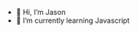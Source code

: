 - 👋 Hi, I’m Jason
- 🌱 I’m currently learning Javascript
<!---
zjason25/zjason25 is a ✨ special ✨ repository because its `README.md` (this file) appears on your GitHub profile.
You can click the Preview link to take a look at your changes.
--->
